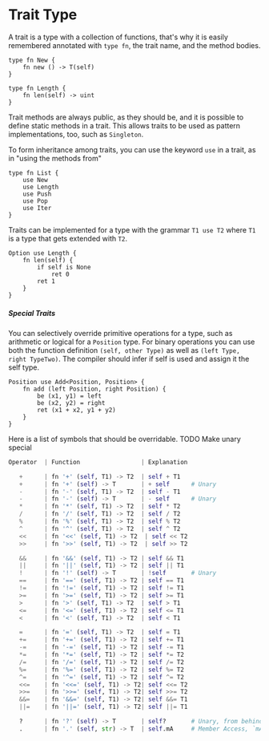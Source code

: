 # Trait Type

A trait is a type with a collection of functions, that's why it is easily remembered annotated with
`type fn`, the trait name, and the method bodies. 

```ü
type fn New {
    fn new () -> T(self)
}

type fn Length {
    fn len(self) -> uint
}
```

Trait methods are always public, as they should be, and it is possible to define static methods in
a trait. This allows traits to be used as pattern implementations, too, such as `Singleton`.

To form inheritance among traits, you can use the keyword `use` in a trait, as in "using the methods
from"

```
type fn List {
    use New
    use Length
    use Push
    use Pop
    use Iter
}
```

Traits can be implemented for a type with the grammar `T1 use T2` where `T1` is a type that gets
extended with `T2`.

```ü
Option use Length {
    fn len(self) {
        if self is None
            ret 0
        ret 1
    }
}
```

##### Special Traits

You can selectively override primitive operations for a type, such as arithmetic or logical for a
`Position` type. For binary operations you can use both the function definition `(self, other Type)`
as well as `(left Type, right TypeTwo)`. The compiler should infer if self is used and assign it
the self type.

```ü
Position use Add<Position, Position> {
    fn add (left Position, right Position) {
        be (x1, y1) = left
        be (x2, y2) = right
        ret (x1 + x2, y1 + y2)
    }
}
```

Here is a list of symbols that should be overridable.
TODO Make unary special

```py
Operator  | Function                 | Explanation

   +      | fn '+' (self, T1) -> T2  | self + T1
   +      | fn '+' (self) -> T       | + self      # Unary
   -      | fn '-' (self, T1) -> T2  | self - T1
   -      | fn '-' (self) -> T       | - self      # Unary
   *      | fn '*' (self, T1) -> T2  | self * T2
   /      | fn '/' (self, T1) -> T2  | self / T2
   %      | fn '%' (self, T1) -> T2  | self % T2
   ^      | fn '^' (self, T1) -> T2  | self ^ T2
   <<     | fn '<<' (self, T1) -> T2  | self << T2
   >>     | fn '>>' (self, T1) -> T2  | self >> T2

   &&     | fn '&&' (self, T1) -> T2 | self && T1
   ||     | fn '||' (self, T1) -> T2 | self || T1
   !      | fn '!' (self) -> T       | !self       # Unary
   ==     | fn '==' (self, T1) -> T2 | self == T1
   !=     | fn '!=' (self, T1) -> T2 | self != T1
   >=     | fn '>=' (self, T1) -> T2 | self >= T1
   >      | fn '>' (self, T1) -> T2  | self > T1
   <=     | fn '<=' (self, T1) -> T2 | self <= T1
   <      | fn '<' (self, T1) -> T2  | self < T1

   =      | fn '=' (self, T1) -> T2  | self = T1
   +=     | fn '+=' (self, T1) -> T2 | self += T1
   -=     | fn '-=' (self, T1) -> T2 | self -= T1
   *=     | fn '*=' (self, T1) -> T2 | self *= T2
   /=     | fn '/=' (self, T1) -> T2 | self /= T2
   %=     | fn '%=' (self, T1) -> T2 | self %= T2
   ^=     | fn '^=' (self, T1) -> T2 | self ^= T2
   <<=    | fn '<<=' (self, T1) -> T2| self <<= T2
   >>=    | fn '>>=' (self, T1) -> T2| self >>= T2
   &&=    | fn '&&=' (self, T1) -> T2| self &&= T1
   ||=    | fn '||=' (self, T1) -> T2| self ||= T1

   ?      | fn '?' (self) -> T       | self?       # Unary, from behind
   .      | fn '.' (self, str) -> T  | self.mA     # Member Access, `mA` is provided as String
```